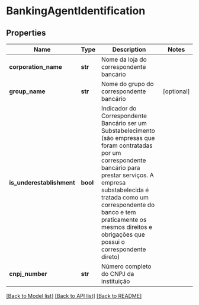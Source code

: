 # BankingAgentIdentification

## Properties
Name | Type | Description | Notes
------------ | ------------- | ------------- | -------------
**corporation_name** | **str** | Nome da loja do correspondente bancário | 
**group_name** | **str** | Nome do grupo do correspondente bancário | [optional] 
**is_underestablishment** | **bool** | Indicador do Correspondente Bancário ser um Substabelecimento (são empresas  que foram contratadas por um correspondente bancário para prestar serviços. A empresa substabelecida é tratada como um correspondente do banco e tem praticamente os mesmos direitos e obrigações que possui o correspondente direto) | 
**cnpj_number** | **str** | Número completo do CNPJ da instituição | 

[[Back to Model list]](../README.md#documentation-for-models) [[Back to API list]](../README.md#documentation-for-api-endpoints) [[Back to README]](../README.md)

